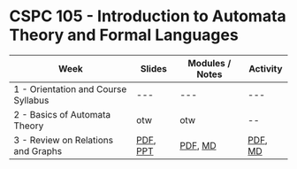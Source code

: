 # CSPC 105 - Introduction to Automata Theory and Formal Languages

| Week | Slides | Modules / Notes | Activity |
| --- | --- | --- | --- |
| 1 - Orientation and Course Syllabus | --- | --- | --- |
| 2 - Basics of Automata Theory | otw | otw | -- |
| 3 - Review on Relations and Graphs | [PDF](https://github.com/louisfacun/teaching/raw/master/cspc105/2022/slides/2/lesson2.pdf), [PPT](https://github.com/louisfacun/teaching/raw/master/cspc105/2022/slides/2/lesson2.pptx) | [PDF](https://github.com/louisfacun/teaching/raw/master/cspc105/2022/modules/2/lesson2.pdf), [MD](https://github.com/louisfacun/teaching/blob/master/cspc105/2022/modules/2/lesson2.md) | [PDF](https://github.com/louisfacun/teaching/raw/master/cspc105/2022/activities/2/lesson2.pdf), [MD](https://github.com/louisfacun/teaching/blob/master/cspc105/2022/activities/2/lesson2.md) |
